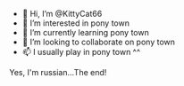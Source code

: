 - 👋 Hi, I’m @KittyCat66
- 👀 I’m interested in pony town
- 🌱 I’m currently learning pony town
- 💞️ I’m looking to collaborate on pony town
- 📫 I usually play in pony town ^^

<!---
KittyCat66/KittyCat66 is a ✨ special ✨ repository because its `README.md` (this file) appears on your GitHub profile.
You can click the Preview link to take a look at your changes.
--->
Yes, I'm russian...The end!
